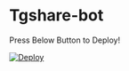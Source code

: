# Tgshare-bot

Press Below Button to Deploy!

[![Deploy](https://www.herokucdn.com/deploy/button.svg)](https://heroku.com/deploy?template=https://github.com/umeshnamo/Tgshare-bot)
